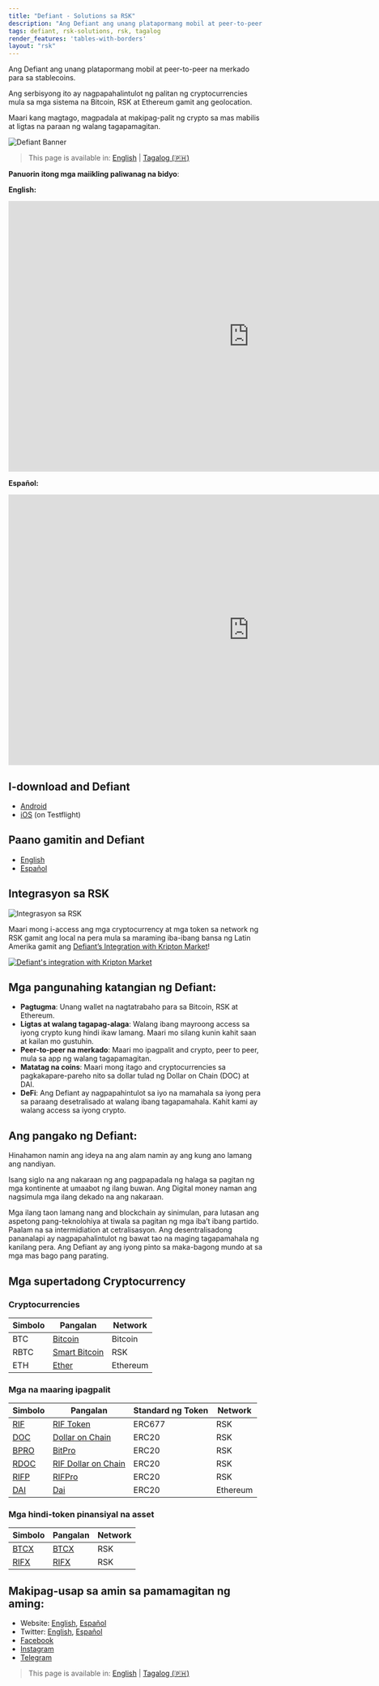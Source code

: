 ```yaml
---
title: "Defiant - Solutions sa RSK"
description: "Ang Defiant ang unang platapormang mobil at peer-to-peer na merkado para sa stablecoins."
tags: defiant, rsk-solutions, rsk, tagalog
render_features: 'tables-with-borders'
layout: "rsk"
---
```


Ang Defiant ang unang platapormang mobil at peer-to-peer na merkado para sa stablecoins.

Ang serbisyong ito ay nagpapahalintulot ng palitan ng cryptocurrencies mula sa mga sistema na Bitcoin, RSK at Ethereum gamit ang geolocation.

Maari kang magtago, magpadala at makipag-palit ng crypto sa mas mabilis at ligtas na paraan ng walang tagapamagitan.

![Defiant Banner](/assets/img/solutions/defiant/banner_tagalog.jpg)

> This page is available in: [English](/solutions/defiant/) | [Tagalog (🇵🇭)](/solutions/defiant/tagalog/)

**Panuorin itong mga maiikling paliwanag na bidyo**:

**English:**

<div class="video-container">
  <iframe width="949" height="534" src="https://youtube.com/embed/wjNjYbkRZ2A"   frameborder="0" allow="accelerometer; autoplay; encrypted-media; gyroscope; picture-in-picture" allowfullscreen></iframe>
</div>

**Español:**

<div class="video-container">
  <iframe width="949" height="534" src="https://youtube.com/embed/_s32rKrmJ0A" frameborder="0" allow="accelerometer; autoplay; encrypted-media; gyroscope; picture-in-picture" allowfullscreen></iframe>
</div>

## I-download and Defiant

- [Android](https://play.google.com/store/apps/details?id=ar.com.andinasmart.defiant&hl=en)
- [iOS](https://testflight.apple.com/join/nuboBx5F) (on Testflight)

## Paano gamitin and Defiant

- [English](https://defiantapp.tech/wp-content/uploads/2020/08/android_eng.pdf)
- [Español](https://defiantapp.tech/wp-content/uploads/2020/07/Guia-Defiant-Android.pdf )

## Integrasyon sa RSK

![Integrasyon sa RSK](/assets/img/solutions/defiant/defiant_rsk.jpg)

Maari mong i-access ang mga cryptocurrency at mga token sa network ng RSK gamit ang local na pera mula sa maraming iba-ibang bansa ng Latin Amerika gamit ang [Defiant’s Integration with Kripton Market](/solutions/kriptonmarket/#integration-with-rsk)!

[![Defiant's integration with Kripton Market](/assets/img/solutions/kriptonmarket/integration-diagram.jpg)](/solutions/kriptonmarket/#integration-with-rsk)

## Mga pangunahing katangian ng Defiant:

- **Pagtugma**: Unang wallet na nagtatrabaho para sa Bitcoin, RSK at Ethereum.
- **Ligtas at walang tagapag-alaga**: Walang ibang mayroong access sa iyong crypto kung hindi ikaw lamang. Maari mo silang kunin kahit saan at kailan mo gustuhin.
- **Peer-to-peer na merkado**: Maari mo ipagpalit and crypto, peer to peer, mula sa app ng walang tagapamagitan.
- **Matatag na coins**: Maari mong itago and cryptocurrencies sa pagkakapare-pareho nito sa dollar tulad ng Dollar on Chain (DOC) at DAI.
- **DeFi**: Ang Defiant ay nagpapahintulot sa iyo na mamahala sa iyong pera sa paraang desetralisado at walang ibang tagapamahala. Kahit kami ay walang access sa iyong crypto.

## Ang pangako ng Defiant:

Hinahamon namin ang ideya na ang alam namin ay ang kung ano lamang ang nandiyan.

Isang siglo na ang nakaraan ng ang pagpapadala ng halaga sa pagitan ng mga kontinente at umaabot ng ilang buwan. Ang Digital money naman ang nagsimula mga ilang dekado na ang nakaraan.

Mga ilang taon lamang nang and blockchain ay sinimulan, para lutasan ang aspetong pang-teknolohiya at tiwala sa pagitan ng mga iba’t ibang partido. Paalam na sa intermidiation at cetralisasyon. Ang desentralisadong pananalapi ay nagpapahalintulot ng bawat tao na maging tagapamahala ng kanilang pera. Ang Defiant ay ang iyong pinto sa maka-bagong mundo at sa mga mas bago pang parating.

## Mga supertadong Cryptocurrency

### Cryptocurrencies

| Simbolo | Pangalan  | Network |
| --- | --- | --- |
| BTC | [Bitcoin](https://bitcoin.org/bitcoin.pdf) | Bitcoin |
| RBTC | [Smart Bitcoin](https://developers.rsk.co/rsk/rbtc/) | RSK |
| ETH | [Ether](https://ethereum.org/en/eth/) | Ethereum |

### Mga na maaring ipagpalit

| Simbolo | Pangalan | Standard ng Token | Network |
| --- | --- | --- | --- |
| [RIF](https://explorer.rsk.co/address/0x2acc95758f8b5f583470ba265eb685a8f45fc9d5) | [RIF Token](https://developers.rsk.co/rif/token/) | ERC677 | RSK |
| [DOC](https://explorer.rsk.co/address/0xe700691da7b9851f2f35f8b8182c69c53ccad9db) | [Dollar on Chain](https://moneyonchain.com/doc-bitcoin-stablecoin/) | ERC20 | RSK |
| [BPRO](https://explorer.rsk.co/address/0x440cd83c160de5c96ddb20246815ea44c7abbca8) | [BitPro](https://moneyonchain.com/bpro-income-for-bitcoin-holders/) | ERC20 | RSK |
| [RDOC](https://explorer.rsk.co/address/0x2d919f19d4892381d58edebeca66d5642cef1a1f) | [RIF Dollar on Chain](https://rif.moneyonchain.com/metrics) | ERC20 | RSK |
| [RIFP](https://explorer.rsk.co/address/0xf4d27c56595ed59b66cc7f03cff5193e4bd74a61) | [RIFPro](https://rif.moneyonchain.com/metrics) | ERC20 | RSK |
| [DAI](https://etherscan.io/token/0x6b175474e89094c44da98b954eedeac495271d0f) | [Dai](https://makerdao.com/) | ERC20 | Ethereum |

### Mga hindi-token pinansiyal na asset

| Simbolo | Pangalan | Network |
| --- | --- | --- |
| [BTCX](https://explorer.rsk.co/address/0xf773b590af754d597770937fa8ea7abdf2668370) | [BTCX](https://moneyonchain.com/btcx-leveraged-bitcoin/) | RSK |
| [RIFX](https://explorer.rsk.co/address/0xcff3fcaec2352c672c38d77cb1a064b7d50ce7e1) | [RIFX](https://rif.moneyonchain.com/metrics) | RSK |

## Makipag-usap sa amin sa pamamagitan ng aming:

- Website: [English](https://defiantapp.tech/home/), [Español](http://www.defiantapp.tech)
- Twitter: [English](https://twitter.com/@defiantapp_EN), [Español](https://twitter.com/@defiantapp)
- [Facebook](https://facebook.com/defiantapp)
- [Instagram](https://instagram.com/defiant_app)
- [Telegram](https://t.me/DefiantES)

> This page is available in: [English](/solutions/defiant/) | [Tagalog (🇵🇭)](/solutions/defiant/tagalog/)
